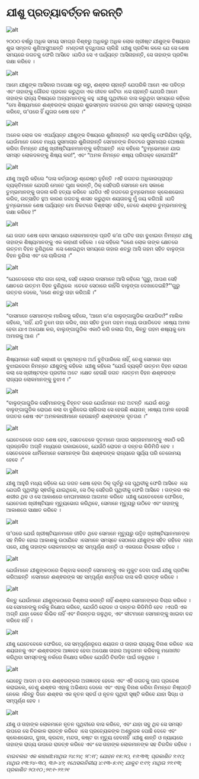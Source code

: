 # ଯୀଶୁ ପ୍ରତ୍ୟାବର୍ତ୍ତନ କରନ୍ତି

![alt](https://cdn.door43.org/obs/jpg/360px/obs-en-50-01.jpg)

୨୦୦୦ ବର୍ଷରୁ ଅଧିକ ସମୟ ସମଗ୍ର ବିଶ୍ଵରୁ ଅଧିକରୁ ଅଧିକ ଲୋକ ଖ୍ରୀଷ୍ଟ ଯୀଶୁଙ୍କ ବିଷୟରେ ଶୁଭ ସମ୍ବାଦ ଶୁଣିଆସୁଅଛନ୍ତି ।ମଣ୍ଡଳୀ ବୃଦ୍ଧିପାଇ ଚାଲିଛି ।ଯୀଶୁ ପ୍ରତିଜ୍ଞା କଲେ ଯେ ସେ ଶେଷ ସମୟରେ ଜଗତକୁ ଫେରି ଆସିବେ ।ଯଦିଓ ସେ ଏ ପର୍ଯ୍ୟନ୍ତ ଆସିନାହାନ୍ତି, ସେ ତାହାଙ୍କ ପ୍ରତିଜ୍ଞା ରକ୍ଷା କରିବେ ।

![alt](https://cdn.door43.org/obs/jpg/360px/obs-en-50-02.jpg)

ଆମେ ଯୀଶୁଙ୍କ ଆସିବାର ଅପେକ୍ଷା କରୁ କରୁ, ଈଶ୍ଵର ଚାହାନ୍ତି ଯେପରିକି ଆମେ ଏକ ପବିତ୍ର ଏବଂ ତାହାଙ୍କୁ ଗୌରବ ପ୍ରଦାନ କରୁଥିବା ଏକ ଜୀବନ କାଟିବା ।ସେ ଚାହାନ୍ତି ଯେପରି ଆମେ ତାହାଙ୍କ ରାଜ୍ୟ ବିଷୟରେ ଅନ୍ୟମାନଙ୍କୁ କହୁ ।ଯୀଶୁ ପୃଥିବୀରେ ବାସ କରୁଥିବା ସମୟରେ କହିଲେ “ମୋ ଶିଷ୍ୟମାନେ ଈଶ୍ଵରଙ୍କ ରାଜ୍ୟର ଶୁଭସମ୍ବାଦ ଜଗତରେ ଥିବା ସମସ୍ତ ଲୋକଙ୍କୁ ପ୍ରଚାର କରିବେ, ତା’ପରେ ହିଁ  ଯୁଗର ଶେଷ ହେବ ।“

![alt](https://cdn.door43.org/obs/jpg/360px/obs-en-50-03.jpg)

ଅନେକ ଲୋକ ଦଳ ଏପର୍ଯ୍ୟନ୍ତ ଯୀଶୁଙ୍କ ବିଷୟରେ ଶୁଣିନାହାନ୍ତି ।ସେ ସ୍ଵର୍ଗକୁ ଫେରିଯିବା ପୂର୍ବରୁ, ଯେଉଁମାନେ କେବେ ମଧ୍ୟ ସୁସମାଚାର ଶୁଣିନାହାନ୍ତି ସେମାନଙ୍କ ନିକଟରେ ସୁସମାଚାର ଘୋଷଣା କରିବା ନିମନ୍ତେ ଯୀଶୁ ଖ୍ରୀଷ୍ଟିୟାନମାନଙ୍କୁ କହିଅଛନ୍ତି ।ସେ କହିଲେ “ତୁମ୍ଭେମାନେ ଯାଇ ସମସ୍ତ ଲୋକଦଳଙ୍କୁ ଶିଷ୍ୟ କର!”, ଏବଂ “ଅମଳ ନିମନ୍ତେ ଶଷ୍ୟ ପରିପକ୍ବ ହୋଇଅଛି!”

![alt](https://cdn.door43.org/obs/jpg/360px/obs-en-50-04.jpg)

ଯୀଶୁ ଆହୁରି କହିଲେ “ଦାସ କର୍ତ୍ତାଠାରୁ ଶ୍ରେଷ୍ଠ ନୁହଁନ୍ତି ।ଏହି ଜଗତର ଅଧିକାରପ୍ରାପ୍ତ ବ୍ୟକ୍ତିମାନେ ଯେପରି ମୋତେ ଘୃଣା କରନ୍ତି, ଠିକ୍ ସେହିପରି ସେମାନେ ମୋ ସକାଶେ ତୁମ୍ଭମାନଙ୍କୁ ତାଡନା କରି ହତ୍ୟା କରିବେ ।ଯଦିଓ ଏହି ଜଗତରେ ତୁମ୍ଭେମାନେ କ୍ଲେଶଭୋଗ କରିବ, ଉତ୍ସାହିତ ହୁଅ କାରଣ ଜଗତକୁ ଶାସନ କରୁଥିବା ଶୟତାନକୁ  ମୁଁ ଜୟ କରିଅଛି ।ଯଦି ତୁମ୍ଭେମାନେ ଶେଷ ପର୍ଯ୍ୟନ୍ତ ମୋ ନିକଟରେ ବିଶ୍ଵସ୍ତ ରହିବ, ତେବେ ଈଶ୍ଵର ତୁମ୍ଭମାନଙ୍କୁ ରକ୍ଷା କରିବେ !”

![alt](https://cdn.door43.org/obs/jpg/360px/obs-en-50-05.jpg)

ଯେ ଜଗତ ଶେଷ ହେବା ସମୟରେ ଲୋକମାନଙ୍କ ପ୍ରତି କ’ଣ ଘଟିବ ତାହା ବୁଝାଇବା ନିମନ୍ତେ ଯୀଶୁ ତାହାଙ୍କ ଶିଷ୍ୟମାନଙ୍କୁ ଏକ କାହାଣୀ କହିଲେ । ସେ କହିଲେ “ଜଣେ ଲୋକ ତାଙ୍କ କ୍ଷେତରେ ଉତ୍ତମ ବିହନ ବୁଣିଥିଲେ ।ସେ ଶୋଇଥିବା ସମୟରେ ତାହାର ଶତ୍ରୁ ଆସି ଗହମ ସହିତ ବାଳୁଙ୍ଗା ବିହନ ବୁଣିଲା ଏବଂ ସେ ଚାଲିଗଲା ।”

![alt](https://cdn.door43.org/obs/jpg/360px/obs-en-50-06.jpg)

“ଯେତେବେଳେ ବୀଜ ଗଜା ହେଲା, ସେହି ଲୋକର ଦାସମାନେ ଆସି କହିଲେ ‘ଗୁରୁ, ଆପଣ ସେହି କ୍ଷେତରେ ଉତ୍ତମ ବିହନ ବୁଣିଥିଲେ ।ତେବେ ସେଠାରେ କାହିଁକି ବାଳୁଙ୍ଗା ଦେଖାଦେଇଛି?”‘ଗୁରୁ ଉତ୍ତର ଦେଲେ, ‘ଜଣେ ଶତ୍ରୁ ତାହା କରିଅଛି ।”

![alt](https://cdn.door43.org/obs/jpg/360px/obs-en-50-07.jpg)

“ଦାସମାନେ ସେମାନଙ୍କ ମାଲିକକୁ କହିଲେ, ‘ଆମେ କ’ଣ ବାଳୁଙ୍ଗାଗୁଡିକ ଉପାଡିବା?” ମାଲିକ କହିଲେ, 'ନାହିଁ. ଯଦି ତୁମେ ତାହା କରିବ, ତାହା ସହିତ ତୁମେ ଗହମ ମଧ୍ୟ ଉପାଡିଦେବ ।ଶଷ୍ୟ ଅମଳ ହେବା ଯାଏ ଅପେକ୍ଷା କର, ବାଲୁଙ୍ଗାଗୁଡିକ ଏକାଠି କରି ଜଳାଇ ଦିଅ, କିନ୍ତୁ ଗହମ ଶଷ୍ୟକୁ ମୋ ଅମାରକୁ ଆଣ ।”

![alt](https://cdn.door43.org/obs/jpg/360px/obs-en-50-08.jpg)

ଶିଷ୍ୟମାନେ ସେହି କାହାଣୀ ବା ଦୃଷ୍ଟାନ୍ତର ଅର୍ଥ ବୁଝିପାରିଲେ ନାହିଁ, ତେଣୁ ସେମାନେ ତାହା ବୁଝାଇଦେବା ନିମନ୍ତେ ଯୀଶୁଙ୍କୁ କହିଲେ ।ଯୀଶୁ କହିଲେ “ଯେଉଁ ବ୍ୟକ୍ତି ଉତ୍ତମ ବିହନ ରୋପଣ କଲା ସେ ଖ୍ରୀଷ୍ଟଙ୍କ ପ୍ରତୀକ ଅଟେ ।କ୍ଷେତ ହେଉଛି ଜଗତ ।ଉତ୍ତମ ବିହନ ଈଶ୍ଵରଙ୍କ ରାଜ୍ୟର ଲୋକମାନଙ୍କୁ ବୁଝାଏ ।”

![alt](https://cdn.door43.org/obs/jpg/360px/obs-en-50-09.jpg)

“ବାଳୁଙ୍ଗାଗୁଡିକ ସେହିମାନଙ୍କୁ ଚିହ୍ନଟ କରେ ଯେଉଁମାନେ ମନ୍ଦ ଅଟନ୍ତି ।ଯେଉଁ ଶତ୍ରୁ ବାଳୁଙ୍ଗାଗୁଡିକ ରୋପଣ କଲା ବା ବୁଣିଦେଇ ଚାଲିଗଲା ସେ ହେଉଛି ଶୟତାନ୍ ।ଶଷ୍ୟ ଅମଳ ହେଉଛି ଜଗତର ଶେଷ ଏବଂ ଅମଳକାରୀମାନେ ହେଉଛନ୍ତି ଈଶ୍ଵରଙ୍କ ଦୂତଗଣ ।”

![alt](https://cdn.door43.org/obs/jpg/360px/obs-en-50-10.jpg)

ଯେତେବେଳେ ଜଗତ ଶେଷ ହେବ, ସେତେବେଳେ ଦୂତମାନେ ପାପର ସନ୍ତାନମାନଙ୍କୁ ଏକାଠି କରି ପ୍ରଜ୍ଜଳିତ ଅଗ୍ନି ମଧ୍ୟରେ ପକାଇଦେବେ, ଯେଉଁଠି ରୋଦନ ଓ ଦନ୍ତର କିଡିମିଡି ହେବ ।ସେତେବେଳେ ଧାର୍ମିକମାନେ ସେମାନଙ୍କ ପିତା ଈଶ୍ଵରଙ୍କ ରାଜ୍ୟରେ ସୂର୍ଯ୍ୟ ପରି ତେଜୋମୟ ହେବେ ।”

![alt](https://cdn.door43.org/obs/jpg/360px/obs-en-50-11.jpg)

ଯୀଶୁ ଆହୁରି ମଧ୍ୟ କହିଲେ ଯେ ଜଗତ ଶେଷ ହେବା ଠିକ୍ ପୂର୍ବରୁ ସେ ପୃଥିବୀକୁ ଫେରି ଆସିବେ ।ସେ ଯେପରି ପୃଥିବୀରୁ ସ୍ଵର୍ଗକୁ ଯାଇଥିଲେ, ସେ ଠିକ୍ ସେହିପରି ପୃଥିବୀକୁ ଫେରି ଆସିବେ । ତାଙ୍କର ଏକ ଶରୀର ଥିବ ଓ ସେ ଆକାଶରେ ମେଘମାଳାରେ ଆଗମନ କରିବେ ।ଯୀଶୁ ଯେତେବେଳେ ଫେରିବେ, ଯେତେଜଣ ଖ୍ରୀଷ୍ଟିୟାନ ମୃତ୍ୟୁଭୋଗ କରିଥିବେ, ସେମାନେ ମୃତ୍ୟୁରୁ ଉଠିବେ ଏବଂ ତାହାଙ୍କୁ ଆକାଶରେ ସାକ୍ଷାତ କରିବେ ।

![alt](https://cdn.door43.org/obs/jpg/360px/obs-en-50-12.jpg)

ତା’ପରେ ଯେଉଁ ଖ୍ରୀଷ୍ଟିୟାନମାନେ ଜୀବିତ ଥିବେ ସେମାନେ ମୃତ୍ୟୁରୁ ଉତ୍ଥିତ ଖ୍ରୀଷ୍ଟିୟାନମାନଙ୍କ ସହ ମିଳିତ ହୋଇ ଆକାଶକୁ ଉଠାଯିବେ ।ସେମାନେ ସମସ୍ତେ ସେଠାରେ ଯୀଶୁଙ୍କ ସହିତ ରହିବେ ।ତାହା ପରେ, ଯୀଶୁ ତାହାଙ୍କ ଲୋକମାନଙ୍କ ସହ ସମ୍ପୂର୍ଣ୍ଣ ଶାନ୍ତି ଓ ଏକତାରେ ଚିରକାଳ ରହିବେ । 

![alt](https://cdn.door43.org/obs/jpg/360px/obs-en-50-13.jpg)

ଯେଉଁମାନେ ଯୀଶୁଙ୍କଠାରେ ବିଶ୍ବାସ କରନ୍ତି ସେମାନଙ୍କୁ ଏକ ମୁକୁଟ ଦେବା ପାଇଁ ଯୀଶୁ ପ୍ରତିଜ୍ଞା କରିଅଛନ୍ତି ।ସେମାନେ ଈଶ୍ଵରଙ୍କ ସହ ସମ୍ପୂର୍ଣ୍ଣ ଶାନ୍ତିରେ ବାସ କରି ରାଜତ୍ଵ କରିବେ ।

![alt](https://cdn.door43.org/obs/jpg/360px/obs-en-50-14.jpg)

କିନ୍ତୁ ଯେଉଁମାନେ ଯୀଶୁଙ୍କଠାରେ ବିଶ୍ଵାସ କରନ୍ତି ନାହିଁ ଈଶ୍ଵର ସେମାନଙ୍କର ବିଚାର କରିବେ ।ସେ ସେମାନଙ୍କୁ ନର୍କକୁ ନିକ୍ଷେପ କରିବେ, ଯେଉଁଠି ରୋଦନ ଓ  ଦାନ୍ତର କିଡିମିଡି ହେବ ।ଏପରି ଏକ ଅଗ୍ନି ଯାହା କେବେ ଲିଭିବ ନାହିଁ ଏବଂ ନିରନ୍ତର ଜଳୁଥିବ, ଏବଂ କୀଟମାନେ  ସେମାନଙ୍କୁ ଖାଇବା ବନ୍ଦ କରିବେ ନାହିଁ ।

![alt](https://cdn.door43.org/obs/jpg/360px/obs-en-50-15.jpg)

ଯୀଶୁ ଯେତେବେଳେ ଫେରିବେ, ସେ ସମ୍ପୂର୍ଣ୍ଣରୂପେ ଶୟତାନ ଓ ତାହାର ରାଜ୍ୟକୁ ବିନାଶ କରିବେ ।ସେ ଶୟତାନକୁ ଏବଂ  ଈଶ୍ଵରଙ୍କ ଆଜ୍ଞାବହ ହେବା ଅପେକ୍ଷା ତାହାର  ଅନୁଗମନ କରିବାକୁ ମନୋନୀତ କରିଥିବା ସମସ୍ତଙ୍କୁ ନର୍କରେ ନିକ୍ଷେପ କରିବେ ଯେଉଁଠି  ଚିରଦିନ ପାଇଁ ଜଳୁଥିବେ । 

![alt](https://cdn.door43.org/obs/jpg/360px/obs-en-50-16.jpg)

ଯେହେତୁ ଆଦମ ଓ ହବା ଈଶ୍ଵରଙ୍କର ଅନାଜ୍ଞାବହ ହେଲେ ଏବଂ ଏହି ଜଗତକୁ ପାପ ପ୍ରବେଶ କରାଇଲେ, ତେଣୁ ଈଶ୍ଵର ଏହାକୁ ଅଭିଶାପ ଦେଲେ ଏବଂ ଏହାକୁ ବିନାଶ କରିବା ନିମନ୍ତେ ନିଷ୍ପତ୍ତି ନେଲେ ।କିନ୍ତୁ ଦିନେ ଈଶ୍ଵର ଏକ ନୂତନ ସ୍ବର୍ଗ ଓ ନୂତନ ପୃଥିବୀ ସୃଷ୍ଟି କରିବେ ଯାହା ସିଦ୍ଧ ଓ ସମ୍ପୂର୍ଣ୍ଣ ହେବ ।

![alt](https://cdn.door43.org/obs/jpg/360px/obs-en-50-17.jpg)

ଯୀଶୁ ଓ ତାହାଙ୍କ ଲୋକମାନେ ନୂତନ ପୃଥିବୀରେ ବାସ କରିବେ, ଏବଂ ଯାହା ସବୁ ଥିବ ସେ ସମସ୍ତ ଉପରେ ସେ ଚିରକାଳ ରାଜତ୍ଵ କରିବେ ।ସେ ପ୍ରତ୍ୟେକଙ୍କ ଅଶ୍ରୁଜଳ ପୋଛି ଦେବେ ଏବଂ କ୍ଲେଶଭୋଗ, ଦୁଃଖ, କ୍ରନ୍ଦନ, ମନ୍ଦତା, କଷ୍ଟ ବା ମୃତ୍ୟୁ ହେବନାହିଁ ।ଯୀଶୁ ଶାନ୍ତି ଓ ନ୍ୟାୟରେ ତାହାଙ୍କ ରାଜ୍ୟ ଉପରେ ରାଜତ୍ଵ କରିବେ ଏବଂ ସେ ତାହାଙ୍କ ଲୋକମାନଙ୍କ ସହ ଚିରଦିନ ରହିବେ ।

_ବାଇବଲର ଏକ କାହାଣୀ:ମାଥିଉ ୨୪:୨୪; ୨୮:୧୮; ଯୋହନ ୧୫:୨୦, ୧୬:୩୩; ପ୍ରକାଶିତ ୨:୧୦; ମାଥିଉ ୧୩:୨୪-୩୦, ୩୬-୪୨; ୧ଥେସଲନିକୀୟ ୪:୧୩-୫:୧୧; ଯାକୁବ ୧:୧୨; ମାଥିଉ ୨୨:୧୩; ପ୍ରକାଶିତ ୨୦:୧୦ ;୨୧:୧-୨୨:୨୧_